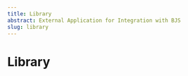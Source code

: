 ```yaml
---
title: Library
abstract: External Application for Integration with BJS
slug: library
---
```

# Library
